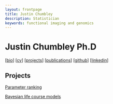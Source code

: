 ```yaml
---
layout: frontpage
title: Justin Chumbley
description: Statistician
keywords: functional imaging and genomics
---
```


# Justin Chumbley Ph.D

[[bio](/index.md)]
[[cv](http://chumbleycode.github.io/chumbleycode.github.io/docs/cv.pdf)]
[[projects](projects.md)]
[[publications](https://scholar.google.com/citations?hl=en&user=YbbXlwIAAAAJ)]
[[github](https://github.com/chumbleycode/)] 
[[linkedin](https://www.linkedin.com/in/chumbleycode)] 


## Projects

[Parameter ranking](credible_ranks.md)

[Bayesian life course models](life_course.md)
  
